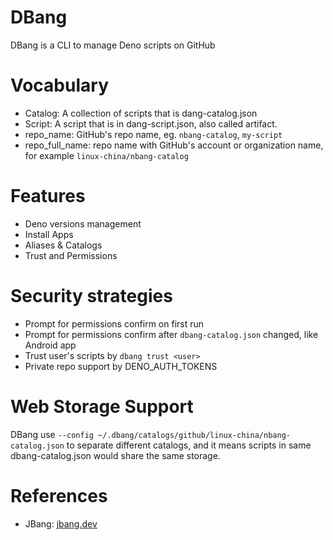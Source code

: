 DBang
============

DBang is a CLI to manage Deno scripts on GitHub

# Vocabulary

* Catalog: A collection of scripts that is dang-catalog.json
* Script: A script that is in dang-script.json, also called artifact.
* repo_name: GitHub's repo name, eg. `nbang-catalog`, `my-script`
* repo_full_name: repo name with GitHub's account or organization name, for example `linux-china/nbang-catalog`

# Features

* Deno versions management
* Install Apps
* Aliases & Catalogs
* Trust and Permissions

# Security strategies

* Prompt for permissions confirm on first run
* Prompt for permissions confirm after `dbang-catalog.json` changed, like Android app
* Trust user's scripts by `dbang trust <user>`
* Private repo support by DENO_AUTH_TOKENS

# Web Storage Support

DBang use `--config ~/.dbang/catalogs/github/linux-china/nbang-catalog.json` to separate different catalogs, and it
means scripts in same dbang-catalog.json would share the same storage.

# References

* JBang: [jbang.dev](https://jbang.dev)
